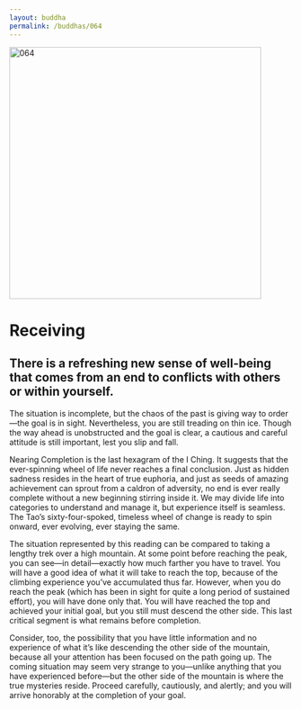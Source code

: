 ```yaml
---
layout: buddha
permalink: /buddhas/064
---
```


<div class="uk-text-center">
<img src="{{"/assets/img/buddhas/buddha-064.jpg" | relative_url}}" alt="064"  width="448" height="448"></div>

# Receiving

## There is a refreshing new sense of well-being that comes from an end to conflicts with others or within yourself. 



The situation is incomplete, but the chaos of the past is giving way to order—the goal is in sight. Nevertheless, you are still treading on thin ice. Though the way ahead is unobstructed and the goal is clear, a cautious and careful attitude is still important, lest you slip and fall.

Nearing Completion is the last hexagram of the I Ching. It suggests that the ever-spinning wheel of life never reaches a final conclusion. Just as hidden sadness resides in the heart of true euphoria, and just as seeds of amazing achievement can sprout from a caldron of adversity, no end is ever really complete without a new beginning stirring inside it. We may divide life into categories to understand and manage it, but experience itself is seamless. The Tao’s sixty-four-spoked, timeless wheel of change is ready to spin onward, ever evolving, ever staying the same.

The situation represented by this reading can be compared to taking a lengthy trek over a high mountain. At some point before reaching the peak, you can see—in detail—exactly how much farther you have to travel. You will have a good idea of what it will take to reach the top, because of the climbing experience you’ve accumulated thus far. However, when you do reach the peak (which has been in sight for quite a long period of sustained effort), you will have done only that. You will have reached the top and achieved your initial goal, but you still must descend the other side. This last critical segment is what remains before completion.

Consider, too, the possibility that you have little information and no experience of what it’s like descending the other side of the mountain, because all your attention has been focused on the path going up. The coming situation may seem very strange to you—unlike anything that you have experienced before—but the other side of the mountain is where the true mysteries reside. Proceed carefully, cautiously, and alertly; and you will arrive honorably at the completion of your goal.

